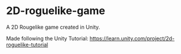 # 2D-roguelike-game

A 2D Rougelike game created in Unity.

Made following the Unity Tutorial:
https://learn.unity.com/project/2d-roguelike-tutorial
